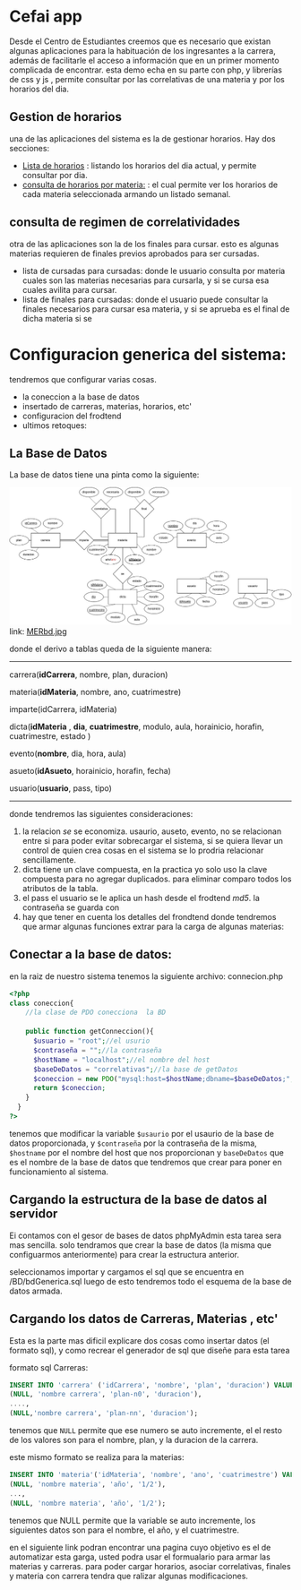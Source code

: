# Cefai app
Desde el Centro de Estudiantes creemos que es necesario que existan algunas aplicaciones para la habituación de los ingresantes a la carrera, además de facilitarle el acceso a información que en un primer momento complicada de encontrar. esta demo echa en su parte con php, y librerías de css y js , permite consultar por las correlativas de una materia y por los horarios del dia.

## Gestion de horarios

una de las aplicaciones del sistema es la de gestionar horarios. Hay dos secciones:

- [Lista de horarios](http://cefai.fi.uncoma.edu.ar/correlativa/horarios/) : listando los horarios del dia actual, y permite consultar por dia.
- [consulta de horarios por materia:](http://cefai.fi.uncoma.edu.ar/correlativa/horarios/mi-semana/) : el cual permite ver los horarios de cada materia seleccionada armando un listado semanal.

## consulta de regimen de correlatividades

otra de las aplicaciones son la de los finales para cursar. esto es algunas materias requieren de finales previos aprobados para ser cursadas.

- lista de cursadas para cursadas: donde le usuario consulta por materia cuales son las materias necesarias para cursarla, y si se cursa esa cuales avilita para cursar.
- lista de finales para cursadas: donde el usuario puede consultar la finales necesarios para cursar esa materia, y si se aprueba es el final de dicha materia si se 

# Configuracion generica del sistema:



tendremos que configurar varias cosas.

- la coneccion a la base de datos
- insertado de carreras, materias, horarios, etc'
- configuracion del frodtend 
- ultimos retoques:

## La Base de Datos

La base de datos tiene una pinta como la siguiente:

![](Media/MERbd.jpg) link: [MERbd.jpg](Media/MERbd.jpg)

donde el derivo a tablas queda de la siguiente manera:

---

carrera(**idCarrera**, nombre, plan, duracion)

materia(**idMateria**, nombre, ano, cuatrimestre)

imparte(idCarrera, idMateria)

dicta(**idMateria** , **dia**, **cuatrimestre**, modulo, aula, horainicio, horafin, cuatrimestre, estado )

evento(**nombre**, dia, hora, aula)

asueto(**idAsueto**, horainicio, horafin, fecha)

usuario(**usuario**, pass, tipo)

---

donde tendremos las siguientes consideraciones:

1. la relacion *se* se economiza. usaurio, auseto, evento, no se relacionan entre si para poder evitar sobrecargar el sistema, si se quiera llevar un control de quien crea cosas en el sistema se lo prodria relacionar sencillamente.
2.  dicta tiene un clave compuesta, en la practica yo solo uso la clave compuesta para no agregar duplicados. para eliminar comparo todos los atributos de la tabla.
3. el pass el usuario se le aplica un hash desde el frodtend *md5*.  la contraseña se guarda con
4. hay que tener en cuenta los detalles del frondtend donde tendremos que armar algunas funciones extrar para la carga de algunas materias:



## Conectar a la base de datos:

en la raiz de nuestro sistema tenemos la siguiente archivo: connecion.php

```php
<?php
class coneccion{
    //la clase de PDO conecciona  la BD
    
    public function getConneccion(){
      $usuario = "root";//el usurio
      $contraseña = "";//la contraseña
      $hostName = "localhost";//el nombre del host
      $baseDeDatos = "correlativas";//la base de getDatos
      $coneccion = new PDO("mysql:host=$hostName;dbname=$baseDeDatos;", $usuario, $contraseña);
      return $coneccion;
    }
  }
?>
```

tenemos que modificar la variable `$usaurio` por el usaurio de la base de datos proporcionada, y `$contraseña` por la contraseña de la misma, `$hostname` por el nombre del host que nos proporcionan y `baseDeDatos` que es el nombre de la base de datos que tendremos que crear para poner en funcionamiento al sistema. 

## Cargando la estructura de la base de datos al servidor

Ei contamos con el gesor de bases de datos phpMyAdmin esta tarea sera mas sencilla. solo tendramos que crear la base de datos (la misma que configuarmos anteriormente) para crear la estructura anterior. 

seleccionamos importar y cargamos el sql que se encuentra en /BD/bdGenerica.sql luego de esto tendremos todo el esquema de la base de datos armada.

## Cargando los datos de Carreras, Materias , etc'

Esta es la parte mas dificil explicare dos cosas como insertar datos (el formato sql), y como recrear el generador de sql que diseñe para esta tarea

formato sql Carreras:

```sql
INSERT INTO 'carrera' ('idCarrera', 'nombre', 'plan', 'duracion') VALUES
(NULL, 'nombre carrera', 'plan-n0', 'duracion'),
....,
(NULL,'nombre carrera', 'plan-nn', 'duracion');
```

tenemos que `NULL` permite que ese numero se auto incremente, el el resto de los valores son para el nombre, plan, y la duracion de la carrera.

este mismo formato se realiza para la materias:

```sql
INSERT INTO 'materia'('idMateria', 'nombre', 'ano', 'cuatrimestre') VALUES
(NULL, 'nombre materia', 'año', '1/2'),
...,
(NULL, 'nombre materia', 'año', '1/2');
```

tenemos que NULL permite que la variable se auto incremente, los siguientes datos son para el nombre, el año, y el cuatrimestre.

en el siguiente link podran encontrar una pagina cuyo objetivo es el de automatizar esta garga, usted podra  usar el formualario para armar las materias y carreras. para poder cargar horarios, asociar correlativas, finales y materia con carrera tendra que ralizar algunas modificaciones.

